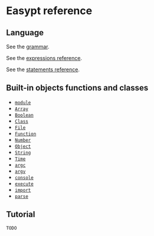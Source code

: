 # Easypt reference

## Language

See the [grammar](grammar.md).

See the [expressions reference](expressions.md).

See the [statements reference](statements.md).

## Built-in objects functions and classes

- [`module`](module.md)
- [`Array`](Array.md)
- [`Boolean`](Boolean.md)
- [`Class`](Class.md)
- [`File`](File.md)
- [`Function`](Function.md)
- [`Number`](Number.md)
- [`Object`](Object.md)
- [`String`](String.md)
- [`Time`](Time.md)
- [`argc`](argc.md)
- [`argv`](argv.md)
- [`console`](console.md)
- [`execute`](execute.md)
- [`import`](import.md)
- [`parse`](parse.md)


## Tutorial

`TODO`

